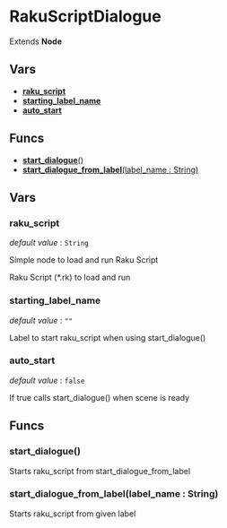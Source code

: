 # RakuScriptDialogue


Extends **Node**


## Vars
 - [**raku_script**](#raku_script)
 - [**starting_label_name**](#starting_label_name)
 - [**auto_start**](#auto_start)

## Funcs
 - [**start_dialogue**()](#start_dialogue)
 - [**start_dialogue_from_label**(label_name : String)](#start_dialogue_from_label)

## Vars
### raku_script
*default value* : `String`

Simple node to load and run Raku Script

Raku Script (*.rk) to load and run

### starting_label_name
*default value* : `""`

Label to start raku_script when using start_dialogue()

### auto_start
*default value* : `false`

If true calls start_dialogue() when scene is ready


## Funcs
### start_dialogue()
Starts raku_script from start_dialogue_from_label 

### start_dialogue_from_label(label_name : String)
Starts raku_script from given label

